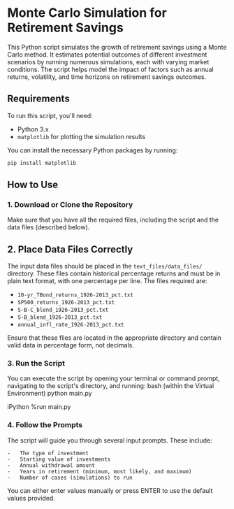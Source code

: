 # Monte Carlo Simulation for Retirement Savings

This Python script simulates the growth of retirement savings using a Monte Carlo method. It estimates potential outcomes of different investment scenarios by running numerous simulations, each with varying market conditions. The script helps model the impact of factors such as annual returns, volatility, and time horizons on retirement savings outcomes.

## Requirements

To run this script, you'll need:

- Python 3.x
- `matplotlib` for plotting the simulation results

You can install the necessary Python packages by running:

```bash
pip install matplotlib

```
## How to Use

### 1. Download or Clone the Repository

Make sure that you have all the required files, including the script and the data files (described below).

## 2. Place Data Files Correctly

The input data files should be placed in the `text_files/data_files/` directory. These files contain historical percentage returns and must be in plain text format, with one percentage per line. The files required are:

- `10-yr_TBond_returns_1926-2013_pct.txt`
- `SP500_returns_1926-2013_pct.txt`
- `S-B-C_blend_1926-2013_pct.txt`
- `S-B_blend_1926-2013_pct.txt`
- `annual_infl_rate_1926-2013_pct.txt`

Ensure that these files are located in the appropriate directory and contain valid data in percentage form, not decimals.

### 3. Run the Script

You can execute the script by opening your terminal or command prompt, navigating to the script's directory, and running:
bash (within the Virtual Environment)
python main.py

iPython
%run main.py

### 4. Follow the Prompts

The script will guide you through several input prompts. These include:

    -   The type of investment
    -   Starting value of investments
    -   Annual withdrawal amount
    -   Years in retirement (minimum, most likely, and maximum)
    -   Number of cases (simulations) to run

You can either enter values manually or press ENTER to use the default values provided.
